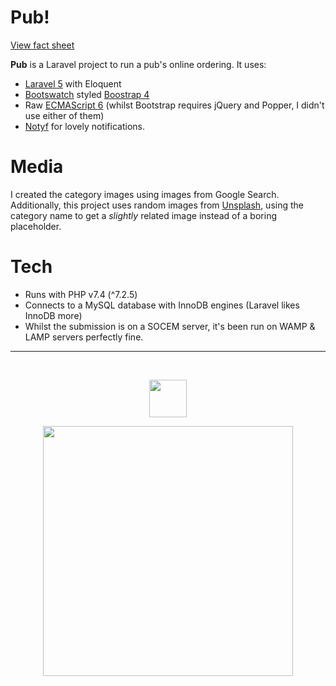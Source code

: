 # Pub!

[View fact sheet](https://github.com/solomonc/ISAD-Coursework/blob/master/Application%20Fact%20Sheet%201.pdf)

**Pub** is a Laravel project to run a pub's online ordering. It uses:

- [Laravel 5](https://github.com/laravel/laravel) with Eloquent
- [Bootswatch](https://bootswatch.com/) styled [Boostrap 4](https://getboostrap.com)
- Raw [ECMAScript 6](https://en.wikipedia.org/wiki/ECMAScript) (whilst Bootstrap requires jQuery and Popper, I didn't use either of them)
- [Notyf](https://github.com/caroso1222/notyf) for lovely notifications.

# Media

I created the category images using images from Google Search. Additionally, this project uses random images from [Unsplash](https://unsplash.com/), using the category name to get a *slightly* related image instead of a boring placeholder.

# Tech

- Runs with PHP v7.4 (^7.2.5)
- Connects to a MySQL database with InnoDB engines (Laravel likes InnoDB more)
- Whilst the submission is on a SOCEM server, it's been run on WAMP & LAMP servers perfectly fine.

----
<br>
<p align="center"><img src="https://logo.slmn.io/ef3b2d/60" width="60"></p>

<p align="center"><img src="https://res.cloudinary.com/dtfbvvkyp/image/upload/v1566331377/laravel-logolockup-cmyk-red.svg" width="400"></p>
